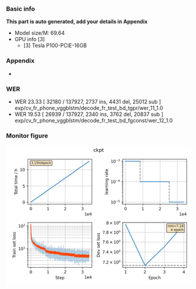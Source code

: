 ### Basic info

**This part is auto generated, add your details in Appendix**

* Model size/M: 69.64
* GPU info \[3\]
  * \[3\] Tesla P100-PCIE-16GB

### Appendix

* 

### WER

- WER 23.33 [ 32180 / 137927, 2737 ins, 4431 del, 25012 sub ] exp/cv_fr_phone_vggblstm/decode_fr_test_bd_tgpr/wer_11_1.0
- WER 19.53 [ 26939 / 137927, 2340 ins, 3762 del, 20837 sub ] exp/cv_fr_phone_vggblstm/decode_fr_test_bd_fgconst/wer_12_1.0

### Monitor figure
![monitor](./ckpt/monitor.png)
